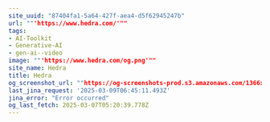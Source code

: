 ```yaml
---
site_uuid: "87404fa1-5a64-427f-aea4-d5f62945247b"
url: ""'https://www.hedra.com/'""
tags:
- AI-Toolkit
- Generative-AI
- gen-ai--video
image: ""'https://www.hedra.com/og.png'""
site_name: Hedra
title: Hedra
og_screenshot_url: ""https://og-screenshots-prod.s3.amazonaws.com/1366x768/80/false/cc68f0315fe478d547c92d75241b86c2b678885e0d2cfe8ac6c639207b21db29.jpeg""
last_jina_request: '2025-03-09T06:45:11.493Z'
jina_error: "Error occurred"
og_last_fetch: 2025-03-07T05:20:39.778Z
---
```


